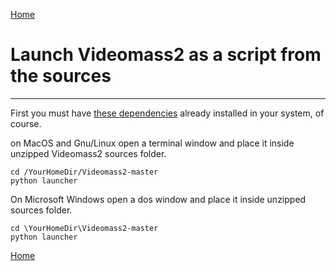 [Home](index.md)

# Launch Videomass2 as a script from the sources
------------------------------------------------

First you must have [these dependencies](dependencies.md) already installed in your system, of course.     

on MacOS and Gnu/Linux open a terminal window and place it inside unzipped Videomass2 sources folder.   
```
cd /YourHomeDir/Videomass2-master
python launcher
```     

On Microsoft Windows open a dos window and place it inside unzipped sources folder.   
```
cd \YourHomeDir\Videomass2-master
python launcher
```      

[Home](index.md)
